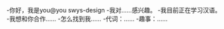 -你好，我是you@you swys-design
-我对……感兴趣。
-我目前正在学习汉语。
-我想和你合作……
-怎么找到我……
-代词：……
-趣事：……

<!---
swys-design/swys-design是一个特殊的存储库，因为它的'README.md（这个文件）出现在您的GitHub配置文件中。
您可以单击预览链接查看更改。
--->
